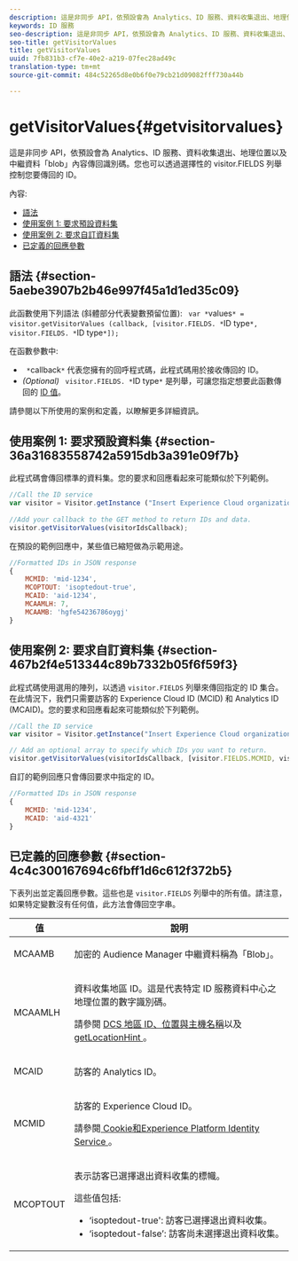 ```yaml
---
description: 這是非同步 API，依預設會為 Analytics、ID 服務、資料收集退出、地理位置以及中繼資料「blob」內容傳回識別碼。您也可以透過選擇性的 visitor.FIELDS 列舉控制您要傳回的 ID。
keywords: ID 服務
seo-description: 這是非同步 API，依預設會為 Analytics、ID 服務、資料收集退出、地理位置以及中繼資料「blob」內容傳回識別碼。您也可以透過選擇性的 visitor.FIELDS 列舉控制您要傳回的 ID。
seo-title: getVisitorValues
title: getVisitorValues
uuid: 7fb831b3-cf7e-40e2-a219-07fec28ad49c
translation-type: tm+mt
source-git-commit: 484c52265d8e0b6f0e79cb21d09082fff730a44b

---
```



# getVisitorValues{#getvisitorvalues}

這是非同步 API，依預設會為 Analytics、ID 服務、資料收集退出、地理位置以及中繼資料「blob」內容傳回識別碼。您也可以透過選擇性的 visitor.FIELDS 列舉控制您要傳回的 ID。

內容:

<ul class="simplelist"> 
 <li> <a href="../../library/get-set/getvisitorvalues.md#section-5aebe3907b2b46e997f45a1d1ed35c09" format="dita" scope="local"> 語法 </a> </li> 
 <li> <a href="../../library/get-set/getvisitorvalues.md#section-36a31683558742a5915db3a391e09f7b" format="dita" scope="local"> 使用案例 1: 要求預設資料集 </a> </li> 
 <li> <a href="../../library/get-set/getvisitorvalues.md#section-467b2f4e513344c89b7332b05f6f59f3" format="dita" scope="local"> 使用案例 2: 要求自訂資料集 </a> </li> 
 <li> <a href="../../library/get-set/getvisitorvalues.md#section-4c4c300167694c6fbff1d6c612f372b5" format="dita" scope="local"> 已定義的回應參數 </a> </li> 
</ul>

## 語法 {#section-5aebe3907b2b46e997f45a1d1ed35c09}

此函數使用下列語法 (斜體部分代表變數預留位置): ` var *`values`* = visitor.getVisitorValues (callback, [visitor.FIELDS. *`ID type`*, visitor.FIELDS. *`ID type`*]);`

在函數參數中:

* ` *`callback`*` 代表您擁有的回呼程式碼，此程式碼用於接收傳回的 ID。
* *(Optional)* ` visitor.FIELDS. *`ID type`*` 是列舉，可讓您指定想要此函數傳回的 [ID 值](../../library/get-set/getvisitorvalues.md#section-4c4c300167694c6fbff1d6c612f372b5)。

請參閱以下所使用的案例和定義，以瞭解更多詳細資訊。

## 使用案例 1: 要求預設資料集 {#section-36a31683558742a5915db3a391e09f7b}

此程式碼會傳回標準的資料集。您的要求和回應看起來可能類似於下列範例。

```js
//Call the ID service 
var visitor = Visitor.getInstance ("Insert Experience Cloud organization ID here",{...}); 
   
//Add your callback to the GET method to return IDs and data. 
visitor.getVisitorValues(visitorIdsCallback);
```

在預設的範例回應中，某些值已縮短做為示範用途。

```js
//Formatted IDs in JSON response 
{ 
    MCMID: 'mid-1234', 
    MCOPTOUT: 'isoptedout-true', 
    MCAID: 'aid-1234', 
    MCAAMLH: 7, 
    MCAAMB: 'hgfe54236786oygj' 
}
```

## 使用案例 2: 要求自訂資料集 {#section-467b2f4e513344c89b7332b05f6f59f3}

此程式碼使用選用的陣列，以透過 `visitor.FIELDS` 列舉來傳回指定的 ID 集合。在此情況下，我們只需要訪客的 Experience Cloud ID (MCID) 和 Analytics ID (MCAID)。您的要求和回應看起來可能類似於下列範例。

```js
//Call the ID service 
var visitor = Visitor.getInstance("Insert Experience Cloud organization ID here", { ... });

// Add an optional array to specify which IDs you want to return. 
visitor.getVisitorValues(visitorIdsCallback, [visitor.FIELDS.MCMID, visitor.FIELDS.MCAID]);
```

自訂的範例回應只會傳回要求中指定的 ID。

```js
//Formatted IDs in JSON response 
{ 
    MCMID: 'mid-1234', 
    MCAID: 'aid-4321' 
}
```

## 已定義的回應參數 {#section-4c4c300167694c6fbff1d6c612f372b5}

下表列出並定義回應參數。這些也是 `visitor.FIELDS` 列舉中的所有值。請注意，如果特定變數沒有任何值，此方法會傳回空字串。

<table id="table_32D0FEEA76CE4F298EED4B8F5C644232"> 
 <thead> 
  <tr> 
   <th colname="col1" class="entry"> 值 </th> 
   <th colname="col2" class="entry"> 說明 </th> 
  </tr> 
 </thead>
 <tbody> 
  <tr> 
   <td colname="col1"> <p> <span class="codeph"> MCAAMB </span> </p> </td> 
   <td colname="col2"> <p>加密的 <span class="keyword">Audience Manager</span> 中繼資料稱為「Blob」。 </p> </td> 
  </tr> 
  <tr> 
   <td colname="col1"> <p> <span class="codeph"> MCAAMLH </span> </p> </td> 
   <td colname="col2"> <p>資料收集地區 ID。這是代表特定 ID 服務資料中心之地理位置的數字識別碼。 </p> <p>請參閱 <a href="https://marketing.adobe.com/resources/help/en_US/aam/dcs-regions.html" format="https" scope="external">DCS 地區 ID、位置與主機名稱</a>以及 <a href="../../library/get-set/getlocationhint.md#reference-a761030ff06c4439946bb56febf42d4c" format="dita" scope="local"> getLocationHint </a>。 </p> </td> 
  </tr> 
  <tr> 
   <td colname="col1"> <p> <span class="codeph"> MCAID </span> </p> </td> 
   <td colname="col2"> <p>訪客的 <span class="keyword">Analytics</span> ID。 </p> </td> 
  </tr> 
  <tr> 
   <td colname="col1"> <p> <span class="codeph"> MCMID </span> </p> </td> 
   <td colname="col2"> <p>訪客的 Experience Cloud ID。 </p> <p>請參閱<a href="../../introduction/cookies.md" format="dita" scope="local"> Cookie和Experience Platform Identity Service </a>。 </p> </td> 
  </tr> 
  <tr> 
   <td colname="col1"> <p> <span class="codeph"> MCOPTOUT </span> </p> </td> 
   <td colname="col2"> <p>表示訪客已選擇退出資料收集的標幟。 </p> <p>這些值包括: </p> <p> 
     <ul id="ul_E82431DE12B449F8822499364B363798"> 
      <li id="li_2BAB7C15A38A408E8FC4B85E70B66E46"> <span class="codeph">‘isoptedout-true'</span>: 訪客已選擇退出資料收集。 </li> 
      <li id="li_BB80AE4CEBC44166BC04428B212FEF51"> <span class="codeph">‘isoptedout-false’</span>: 訪客尚未選擇退出資料收集。 </li> 
     </ul> </p> </td> 
  </tr> 
 </tbody> 
</table>

